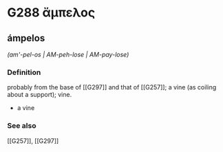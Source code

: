# G288 ἄμπελος

## ámpelos

_(am'-pel-os | AM-peh-lose | AM-pay-lose)_

### Definition

probably from the base of [[G297]] and that of [[G257]]; a vine (as coiling about a support); vine.

- a vine

### See also

[[G257]], [[G297]]

